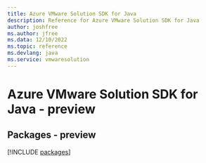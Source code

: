 ```yaml
---
title: Azure VMware Solution SDK for Java
description: Reference for Azure VMware Solution SDK for Java
author: joshfree
ms.author: jfree
ms.data: 12/10/2022
ms.topic: reference
ms.devlang: java
ms.service: vmwaresolution
---
```

# Azure VMware Solution SDK for Java - preview
## Packages - preview
[!INCLUDE [packages](vmware-solution-index.md)]